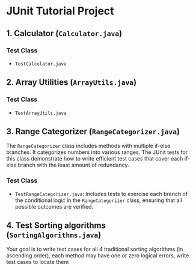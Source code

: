 # JUnit Tutorial Project

## 1. Calculator (`Calculator.java`)
### Test Class
- `TestCalculator.java`

## 2. Array Utilities (`ArrayUtils.java`)
### Test Class
- `TestArrayUtils.java`

## 3. Range Categorizer (`RangeCategorizer.java`)
The `RangeCategorizer` class includes methods with multiple if-else branches. It categorizes numbers into various ranges. The JUnit tests for this class demonstrate how to write efficient test cases that cover each if-else branch with the least amount of redundancy.
### Test Class
- `TestRangeCategorizer.java`: Includes tests to exercise each branch of the conditional logic in the `RangeCategorizer` class, ensuring that all possible outcomes are verified.

## 4. Test Sorting algorithms (`SortingAlgorithms.java`)
Your goal is to write test cases for all 4 traditional sorting algorithms (in ascending order), each method may have one or zero logical errors, write test cases to locate them
